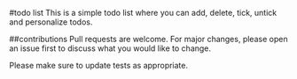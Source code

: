 #todo list
This is a simple todo list where you can add, delete, tick, untick and personalize todos. 

##contributions
Pull requests are welcome. For major changes, please open an issue first to discuss what you would like to change.

Please make sure to update tests as appropriate.

